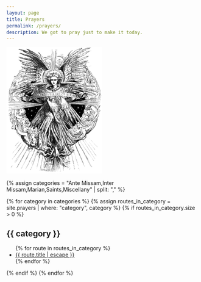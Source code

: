 ```yaml
---
layout: page
title: Prayers
permalink: /prayers/
description: We got to pray just to make it today.
---
```

<p><img src="/assets/images/angel-song-of-bethlehem.png" alt="Angel from the Song of Bethlehem" style="width: 50%;">

{% assign categories = "Ante Missam,Inter Missam,Marian,Saints,Miscellany" | split: "," %}

{% for category in categories %}
  {% assign routes_in_category = site.prayers | where: "category", category %}
  {% if routes_in_category.size > 0 %}
<h2>{{ category }}</h2>
<ul class="more-space">
    {% for route in routes_in_category %}
  <li><a class="route-link" href="{{ route.url | relative_url }}">{{ route.title | escape }}</a></li>
    {% endfor %}
</ul>
  {% endif %}
{% endfor %}